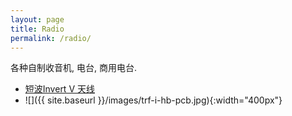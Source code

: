 ```yaml
---
layout: page
title: Radio
permalink: /radio/
---
```


各种自制收音机, 电台, 商用电台.


* <a href="{{ site.baseurl }}/trf-i-origin-receiver/"> 短波Invert V 天线</a>
* ![]({{ site.baseurl }}/images/trf-i-hb-pcb.jpg){:width="400px"}
